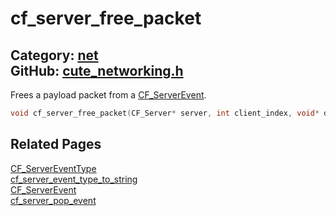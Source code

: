 [//]: # (This file is automatically generated by Cute Framework's docs parser.)
[//]: # (Do not edit this file by hand!)
[//]: # (See: https://github.com/RandyGaul/cute_framework/blob/master/samples/docs_parser.cpp)
[](../header.md ':include')

# cf_server_free_packet

Category: [net](/api_reference?id=net)  
GitHub: [cute_networking.h](https://github.com/RandyGaul/cute_framework/blob/master/include/cute_networking.h)  
---

Frees a payload packet from a [CF_ServerEvent](/net/cf_serverevent.md).

```cpp
void cf_server_free_packet(CF_Server* server, int client_index, void* data);
```

## Related Pages

[CF_ServerEventType](/net/cf_servereventtype.md)  
[cf_server_event_type_to_string](/net/cf_server_event_type_to_string.md)  
[CF_ServerEvent](/net/cf_serverevent.md)  
[cf_server_pop_event](/net/cf_server_pop_event.md)  

